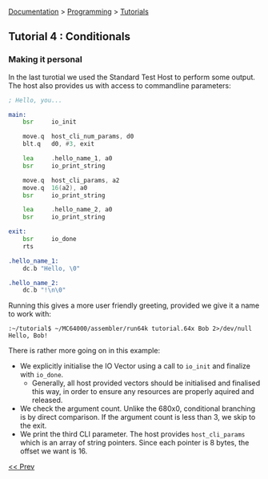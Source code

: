 [Documentation](../../README.md) > [Programming](../README.md) > [Tutorials](../Tutorials.md)

## Tutorial 4 : Conditionals

### Making it personal

In the last turotial we used the Standard Test Host to perform some output. The host also provides us with access to commandline parameters:

```asm
; Hello, you...

main:
    bsr     io_init

    move.q  host_cli_num_params, d0
    blt.q   d0, #3, exit

    lea     .hello_name_1, a0
    bsr     io_print_string

    move.q  host_cli_params, a2
    move.q  16(a2), a0
    bsr     io_print_string

    lea     .hello_name_2, a0
    bsr     io_print_string

exit:
    bsr     io_done
    rts

.hello_name_1:
    dc.b "Hello, \0"

.hello_name_2:
    dc.b "!\n\0"
```

Running this gives a more user friendly greeting, provided we give it a name to work with:

```shell
:~/tutorial$ ~/MC64000/assembler/run64k tutorial.64x Bob 2>/dev/null
Hello, Bob!
```

There is rather more going on in this example:

* We explicitly initialise the IO Vector using a call to `io_init` and finalize with `io_done`.
   - Generally, all host provided vectors should be initialised and finalised this way, in order to ensure any resources are properly aquired and released.
* We check the argument count. Unlike the 680x0, conditional branching is by direct comparison. If the argument count is less than 3, we skip to the exit.
* We print the third CLI parameter. The host provides `host_cli_params` which is an array of string pointers. Since each pointer is 8 bytes, the offset we want is 16.

[<< Prev](./p_03.md)
